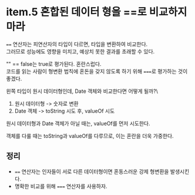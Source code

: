 # item.5 혼합된 데이터 형을 ==로 비교하지 마라

`==` 연산자는 피연산자의 타입이 다르면, 타입을 변환하여 비교한다.\
그러므로 성능에도 영향을 미치고, 예상치 못한 결과를 초래할 수 있다.

"" == false는 true로 평가된다. 혼란스럽다.\
코드를 읽는 사람이 형변환 법칙에 혼돈을 갖지 않도록 하기 위해 `===`로 평가하는 것이 좋겠다.

왼쪽 타입이 원시 데이터형인데, Date 객체와 비교한다면 어떻게 될까?\

1. 원시 데이터형 -> 숫자로 변환
2. Date 객체 -> toString 시도 후, valueOf 시도

원시 데이터형과 Date 객체가 아닐 때는, valueOf를 먼저 시도한다.

객체를 다룰 때는 toString과 valueOf를 다루므로, 이는 혼란을 더욱 가중한다.

## 정리

- `==` 연산자는 인자들이 서로 다른 데이터형이면 혼동스러운 강제 형변환을 발생시킨다.
- 명확한 비교를 위해 `===` 연산자를 사용하자.
